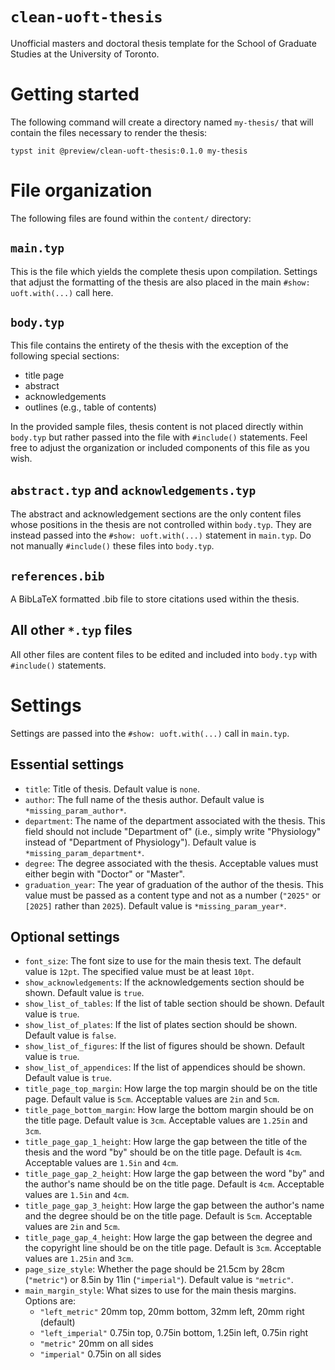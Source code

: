 # `clean-uoft-thesis`

Unofficial masters and doctoral thesis template for the School of Graduate Studies at the University of Toronto.

# Getting started

The following command will create a directory named `my-thesis/` that will contain the files necessary to render the thesis:

```typ
typst init @preview/clean-uoft-thesis:0.1.0 my-thesis
```

# File organization

The following files are found within the `content/` directory:

## `main.typ`

This is the file which yields the complete thesis upon compilation.
Settings that adjust the formatting of the thesis are also placed in the main `#show: uoft.with(...)` call here.

## `body.typ`

This file contains the entirety of the thesis with the exception of the following special sections:
- title page
- abstract
- acknowledgements
- outlines (e.g., table of contents)

In the provided sample files, thesis content is not placed directly within `body.typ` but rather passed into the file with `#include()` statements.
Feel free to adjust the organization or included components of this file as you wish.

## `abstract.typ` and `acknowledgements.typ`

The abstract and acknowledgement sections are the only content files whose positions in the thesis are not controlled within `body.typ`.
They are instead passed into the `#show: uoft.with(...)` statement in `main.typ`.
Do not manually `#include()` these files into `body.typ`.

## `references.bib`

A BibLaTeX formatted .bib file to store citations used within the thesis.

## All other `*.typ` files

All other files are content files to be edited and included into `body.typ` with `#include()` statements.

# Settings

Settings are passed into the `#show: uoft.with(...)` call in `main.typ`.

## Essential settings

- `title`: Title of thesis. Default value is `none`. 
- `author`: The full name of the thesis author. Default value is `*missing_param_author*`. 
- `department`: The name of the department associated with the thesis. This field should not include "Department of" (i.e., simply write "Physiology" instead of "Department of Physiology"). Default value is `*missing_param_department*`.
- `degree`: The degree associated with the thesis. Acceptable values must either begin with "Doctor" or "Master".
- `graduation_year`: The year of graduation of the author of the thesis. This value must be passed as a content type and not as a number (`"2025"` or `[2025]` rather than `2025`). Default value is `*missing_param_year*`.

## Optional settings

- `font_size`: The font size to use for the main thesis text. The default value is `12pt`. The specified value must be at least `10pt`.
- `show_acknowledgements`: If the acknowledgements section should be shown. Default value is `true`.
- `show_list_of_tables`: If the list of table section should be shown. Default value is `true`.
- `show_list_of_plates`: If the list of plates section should be shown. Default value is `false`.
- `show_list_of_figures`: If the list of figures should be shown. Default value is `true`.
- `show_list_of_appendices`: If the list of appendices should be shown. Default value is `true`.
- `title_page_top_margin`: How large the top margin should be on the title page. Default value is `5cm`. Acceptable values are `2in` and `5cm`.
- `title_page_bottom_margin`: How large the bottom margin should be on the title page. Default value is `3cm`. Acceptable values are `1.25in` and `3cm`.
- `title_page_gap_1_height`: How large the gap between the title of the thesis and the word "by" should be on the title page. Default is `4cm`. Acceptable values are `1.5in` and `4cm`.
- `title_page_gap_2_height`: How large the gap between the word "by" and the author's name should be on the title page. Default is `4cm`. Acceptable values are `1.5in` and `4cm`.
- `title_page_gap_3_height`: How large the gap between the author's name and the degree should be on the title page. Default is `5cm`. Acceptable values are `2in` and `5cm`.
- `title_page_gap_4_height`: How large the gap between the degree and the copyright line should be on the title page. Default is `3cm`. Acceptable values are `1.25in` and `3cm`.
- `page_size_style`: Whether the page should be 21.5cm by 28cm (`"metric"`) or 8.5in by 11in (`"imperial"`). Default value is `"metric"`.
- `main_margin_style`: What sizes to use for the main thesis margins. Options are:
    - `"left_metric"` 20mm top, 20mm bottom, 32mm left, 20mm right (default)
    - `"left_imperial"` 0.75in top, 0.75in bottom, 1.25in left, 0.75in right
    - `"metric"` 20mm on all sides
    - `"imperial"` 0.75in on all sides
